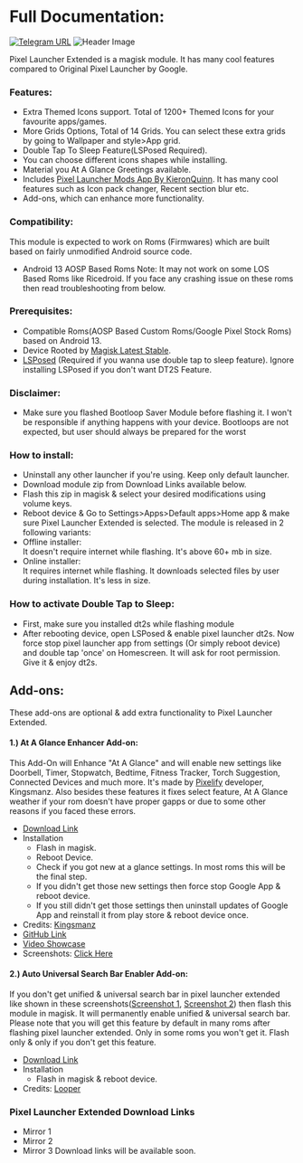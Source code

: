 
# Full Documentation:

[![Telegram URL](https://img.shields.io/twitter/url?label=Telegram&logo=telegram&style=social&url=https%3A%2F%2Ft.me%2)](https://telegram.me/modulesrepo)
![Header Image](https://raw.githubusercontent.com/saitamasahil/Pixel-Launcher-Extended/main/banner.jpg)

Pixel Launcher Extended is a magisk module. It has many cool features compared to Original Pixel Launcher by Google.

### Features:
- Extra Themed Icons support. Total of 1200+ Themed Icons for your favourite apps/games.
- More Grids Options, Total of 14 Grids. You can select these extra grids by going to Wallpaper and style>App grid.
- Double Tap To Sleep Feature(LSPosed Required).
- You can choose different icons shapes while installing.
- Material you At A Glance Greetings available.
- Includes [Pixel Launcher Mods App By KieronQuinn](https://github.com/KieronQuinn/PixelLauncherMods). It has many cool features such as Icon pack changer, Recent section blur etc.
- Add-ons, which can enhance more functionality.

### Compatibility:
This module is expected to work on Roms (Firmwares) which are built based on fairly unmodified Android source code.
- Android 13 AOSP Based Roms
Note: It may not work on some LOS Based Roms like Ricedroid. If you face any crashing issue on these roms then read troubleshooting from below.

### Prerequisites:
- Compatible Roms(AOSP Based Custom Roms/Google Pixel Stock Roms) based on Android 13.
- Device Rooted by [Magisk Latest Stable](https://github.com/topjohnwu/Magisk/releases/tag/v25.2).
- [LSPosed](https://github.com/LSPosed/LSPosed) (Required if you wanna use double tap to sleep feature). Ignore installing LSPosed if you don't want DT2S Feature.

### Disclaimer:
- Make sure you flashed Bootloop Saver Module before flashing it. I won't be responsible if anything happens with your device. Bootloops are not expected, but user should always be prepared for the worst

### How to install:
- Uninstall any other launcher if you're using. Keep only default launcher.
- Download module zip from Download Links available below.
- Flash this zip in magisk & select your desired modifications using volume keys.
- Reboot device & Go to Settings>Apps>Default apps>Home app & make sure Pixel Launcher Extended is selected.
The module is released in 2 following variants:
- Offline installer:  
  It doesn't require internet while flashing. It's above 60+ mb in size.
- Online installer:  
  It requires internet while flashing. It downloads selected files by user during installation. It's less in size.

### How to activate Double Tap to Sleep:
- First, make sure you installed dt2s while flashing module
- After rebooting device, open LSPosed & enable pixel launcher dt2s. Now force stop pixel launcher app from settings (Or simply reboot device) and double tap 'once' on Homescreen. It will ask for root permission. Give it & enjoy dt2s.

## Add-ons:
These add-ons are optional & add extra functionality to Pixel Launcher Extended.

#### 1.) At A Glance Enhancer Add-on:
This Add-On will Enhance "At A Glance" and will enable new settings like Doorbell, Timer, Stopwatch, Bedtime, Fitness Tracker, Torch Suggestion, Connected Devices and much more. It's made by [Pixelify](https://github.com/Kingsman44/Pixelify) developer, Kingsmanz. Also besides these features it fixes select feature, At A Glance weather if your rom doesn't have proper gapps or due to some other reasons if you faced these errors.
- [Download Link](https://www.pling.com/p/1938895/)
- Installation
  - Flash in magisk.
  - Reboot Device.
  - Check if you got new at a glance settings. In most roms this will be the final step.
  - If you didn't get those new settings then force stop Google App & reboot device.
  - If you still didn't get those settings then uninstall updates of Google App and reinstall it from play store & reboot device once.
- Credits: [Kingsmanz](https://github.com/Kingsman44)
- [GitHub Link](https://github.com/Kingsman44/At-A-Glance-Enhancer)
- [Video Showcase](https://graph.org/file/5cd90b41ec3563e69c62f.mp4)
- Screenshots: [Click Here](https://graph.org/At-A-Glance-Enhancer-Screenshots-11-16)
#### 2.) Auto Universal Search Bar Enabler Add-on:
If you don't get unified & universal search bar in pixel launcher extended like shown in these screenshots([Screenshot 1](https://graph.org/file/ee8e311942af77de891c8.jpg), [Screenshot 2](https://graph.org/file/dfe907c4aa1283a535aee.jpg)) then flash this module in magisk. It will permanently enable unified & universal search bar.
Please note that you will get this feature by default in many roms after flashing pixel launcher extended. Only in some roms you won't get it. Flash only & only if you don't get this feature.
- [Download Link](https://pling.com/p/1898907/)
- Installation
  - Flash in magisk & reboot device.
- Credits: [Looper](https://github.com/iamlooper)

### Pixel Launcher Extended Download Links
- Mirror 1
- Mirror 2
- Mirror 3
Download links will be available soon.
